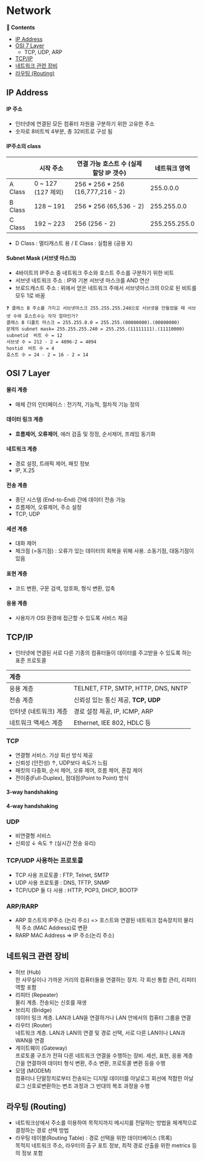 # Network
**📖 Contents**
- [IP Address](##IP-Address)
- [OSI 7 Layer](##OSI-7-Layer)
  - TCP, UDP, ARP
- [TCP/IP](##TCP/IP)
- [네트워크 관련 장비](##네트워크-관련-장비)
- [라우팅 (Routing)](##라우팅-(Routing))

## IP Address

#### IP 주소

- 인터넷에 연결된 모든 컴퓨터 자원을 구분하기 위한 고유한 주소
- 숫자로 8비트씩 4부분, 총 32비트로 구성 됨

#### IP주소의 class

|         | 시작 주소          | 연결 가능 호스트 수 (실제 할당 IP 갯수) | 네트워크 영역 |
| ------- | ------------------ | --------------------------------------- | ------------- |
| A Class | 0 ~ 127 (127 제외) | 256 * 256 * 256 (16,777,216 - 2)        | 255.0.0.0     |
| B Class | 128 ~ 191          | 256 * 256 (65,536 - 2)                  | 255.255.0.0   |
| C Class | 192 ~ 223          | 256 (256 - 2)                           | 255.255.255.0 |

- D Class : 멀티캐스트 용 / E Class : 실험용 (공용 X)

#### Subnet Mask (서브넷 마스크)

- 4바이트의 IP주소 중 네트워크 주소와 호스트 주소를 구분하기 위한 비트
- 서브넷 네트워크 주소 : IP와 기본 서브넷 마스크를 AND 연산
- 브로드캐스트 주소 : 위에서 얻은 네트워크 주에서 서브넷마스크의 0으로 된 비트를 모두 1로 바꿈

```
❓ 클래스 B 주소를 가지고 서브넷마스크 255.255.255.240으로 서브넷을 만들었을 때 서브넷 수와 호스트수는 각각 얼마인가?
클래스 B 디폴트 마스크 = 255.255.0.0 = 255.255.(00000000).(00000000)
문제의 subnet mask= 255.255.255.240 = 255.255.(11111111).(11110000)
subnetid  비트 수 = 12
서브넷 수 = 212 - 2 = 4096-2 = 4094
hostid  비트 수 = 4
호스트 수 = 24 - 2 = 16 - 2 = 14
```

## OSI 7 Layer

#### 물리 계층

- 매체 간의 인터페이스 : 전기적, 기능적, 절차적 기능 정의

#### 데이터 링크 계층

- **흐름제어, 오류제어**, 에러 검출 및 정정, 순서제어, 프레임 동기화

#### 네트워크 계층

- 경로 설정, 트래픽 제어, 패킷 정보
- IP, X.25

#### 전송 계층

- 종단 시스템 (End-to-End) 간에 데이터 전송 가능
- 흐름제어, 오류제어, 주소 설정
- TCP, UDP

#### 세션 계층

- 대화 제어
- 체크점 (=동기점) : 오류가 있는 데이터의 회복을 위해 사용. 소동기점, 대동기점이 있음

#### 표현 계층

- 코드 변환, 구문 검색, 암호화, 형식 변환, 압축

#### 응용 계층

- 사용자가 OSI 환경에 접근할 수 있도록 서비스 제공

## TCP/IP

- 인터넷에 연결된 서로 다른 기종의 컴퓨터들이 데이터를 주고받을 수 있도록 하는 표준 프로토콜

| 계층                   |                                     |
| :--------------------- | ----------------------------------- |
| 응용 계층              | TELNET, FTP, SMTP, HTTP, DNS, NNTP  |
| 전송 계층              | 신뢰성 있는 통신 제공, **TCP, UDP** |
| 인터넷 (네트워크) 계층 | 경로 설정 제공, IP, ICMP, ARP       |
| 네트워크 액세스 계층   | Ethernet, IEE 802, HDLC 등          |

### TCP

- 연결형 서비스. 가상 회선 방식 제공
- 신뢰성 (안전성) ↑, UDP보다 속도가 느림
- 패킷의 다중화, 순서 제어, 오류 제어, 흐름 제어, 혼잡 제어
- 전이중(Full-Duplex), 점대점(Point to Point) 방식

#### 3-way handshaking

#### 4-way handshaking

### UDP

- 비연결형 서비스
- 신뢰성 ↓ 속도 ↑ (실시간 전송 유리)

### TCP/UDP 사용하는 프로토콜

- TCP 사용 프로토콜 : FTP, Telnet, SMTP
- UDP 사용 프로토콜 : DNS, TFTP, SNMP
- TCP/UDP 둘 다 사용 : HTTP, POP3, DHCP, BOOTP

### ARP/RARP

- ARP
  호스트의 IP주소 (논리 주소) => 호스트와 연결된 네트워크 접속장치의 물리적 주소 (MAC Address)로 변환
- RARP
  MAC Address => IP 주소(논리 주소)

## 네트워크 관련 장비

- 허브 (Hub)  
  한 사무실이나 가까운 거리의 컴퓨터들을 연결하는 장치. 각 회선 통합 관리, 리피터 역할 포함
- 리피터 (Repeater)  
  물리 계층. 전송되는 신호를 재생
- 브리지 (Bridge)  
  데이터 링크 계층. LAN과 LAN을 연결하거나 LAN 안에서의 컴퓨터 그룹을 연결
- 라우터 (Router)  
  네트워크 계층. LAN과 LAN의 연결 및 경로 선택, 서로 다른 LAN이나 LAN과 WAN을 연결
- 게이트웨이 (Gateway)  
  프로토콜 구조가 전혀 다른 네트워크 연결을 수행하는 장비. 세션, 표현, 응용 계층 간을 연결하여 데이터 형식 변환, 주소 변환, 프로토콜 변환 등을 수행
- 모뎀 (MODEM)  
  컴퓨터나 단말장치로부터 전송되는 디지털 데이터를 아날로그 회선에 적합한 아날로그 신호로변환하는 변조 과정과 그 반대의 복조 과정을 수행

## 라우팅 (Routing)

- 네트워크상에서 주소를 이용하여 목적지까지 메시지를 전달하는 방법을 체계적으로 결정하는 경로 선택 방법
- 라우팅 테이블(Routing Table) : 경로 선택을 위한 데이터베이스 (목록)  
  목적지 네트워크 주소, 라우터의 출구 포트 정보, 최적 경로 산출을 위한 metrics 등의 정보 포함
